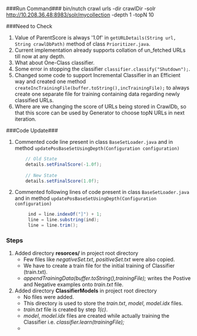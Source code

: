 
###Run Command###
bin/nutch crawl urls -dir crawlDir -solr http://10.208.36.48:8983/solr/mycollection -depth 1 -topN 10


###Need to Check
1. Value of ParentScore is always '1.0f' in `getURLDetails(String url, String crawlDbPath)` method of class `Prioritizer.java`.
2. Current implementation already supports collation of un_fetched URLs till now at any depth.
3. What about One-Class classifier.
4. Some error in stopping the classifier `classifier.classify("Shutdown");`.
5. Changed some code to support Incremental Classifier in an Efficient way and created one method `createIncTrainingFile(buffer.toString(),incTrainingFile);` to always create one separate file for training  containing data regarding newly classified URLs.
6. Where are we changing the score of URLs being stored in CrawlDb, so that this score can be used by Generator to choose topN URLs in next iteration.



###Code Update###
1. Commented code line present in class `BaseSetLoader.java` and in method `updatePosBaseSetUsingDepth(Configuration configuration)`
	```java
		// Old State
		details.setFinalScore(-1.0f);
		
		// New State
		details.setFinalScore(1.0f);
	```
2. Commented following lines of code present in class `BaseSetLoader.java` and in method `updatePosBaseSetUsingDepth(Configuration configuration)`

   ```java
      	ind = line.indexOf("]") + 1;
		line = line.substring(ind);
		line = line.trim();
   ```

### Steps ###
1. Added directory **resorces/** in project root directory
    * Few files like *negativeSet.txt*, *positiveSet.txt* were also copied.
    * We have to create a train file for the initial training of Classifier (train.txt).
    * *appendTrainingData(buffer.toString(),trainingFile);* writes the Postive and Negative examples onto *train.txt* file.
2. Added directory **ClassifierModels** in project root directory
    * No files were added.
    * This directory is used to store the *train.txt*, *model*, *model.idx* files.
    * *train.txt* file is created by step *1(c)*.
    * *model*, *model.idx* files are created while actually training the Classifier i.e. *classifier.learn(trainingFile);*
    * 
